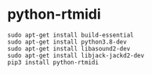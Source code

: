 # python-rtmidi

    sudo apt-get install build-essential
    sudo apt-get install python3.8-dev
    sudo apt-get install libasound2-dev
    sudo apt-get install libjack-jackd2-dev 
    pip3 install python-rtmidi
